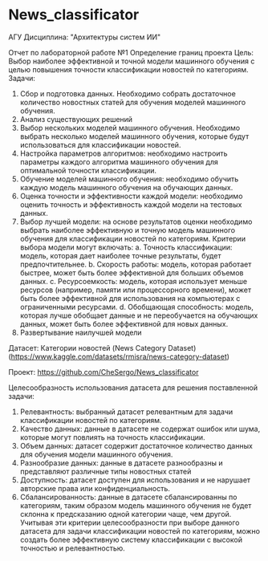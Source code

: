 # News_classificator
АГУ
Дисциплина: "Архитектуры систем ИИ"

Отчет по лабораторной работе №1
Определение границ проекта
Цель: Выбор наиболее эффективной и точной модели машинного обучения с целью повышения точности классификации новостей по категориям.
Задачи:
1.	Сбор и подготовка данных. Необходимо собрать достаточное количество новостных статей для обучения моделей машинного обучения.
2.	Анализ существующих решений
3.	Выбор нескольких моделей машинного обучения. Необходимо выбрать несколько моделей машинного обучения, которые будут использоваться для классификации новостей.
4.	Настройка параметров алгоритмов: необходимо настроить параметры каждого алгоритма машинного обучения для оптимальной точности классификации.
5.	Обучение моделей машинного обучения: необходимо обучить каждую модель машинного обучения на обучающих данных.
6.	Оценка точности и эффективности каждой модели: необходимо оценить точность и эффективность каждой модели на тестовых данных.
7.	Выбор лучшей модели: на основе результатов оценки необходимо выбрать наиболее эффективную и точную модель машинного обучения для классификации новостей по категориям. Критерии выбора модели могут включать:
  a.	 Точность классификации: модель, которая дает наиболее точные результаты, будет предпочтительнее.
  b.	 Скорость работы: модель, которая работает быстрее, может быть более эффективной для больших объемов данных.
  c.	Ресурсоемкость: модель, которая использует меньше ресурсов (например, памяти или процессорного времени), может быть более эффективной для использования на компьютерах с ограниченными ресурсами.
  d.	Обобщающая способность: модель, которая лучше обобщает данные и не переобучается на обучающих данных, может быть более эффективной для новых данных.
  8.	Развертывание наилучшей модели
  
Датасет: Категории новостей (News Category Dataset) (https://www.kaggle.com/datasets/rmisra/news-category-dataset)

Проект: https://github.com/CheSergo/News_classificator

Целесообразность использования датасета для решения поставленной задачи: 
1.	Релевантность: выбранный датасет релевантным для задачи классификации новостей по категориям.
2.	Качество данных: данные в датасете не содержат ошибок или шума, которые могут повлиять на точность классификации.
3.	Объем данных: датасет содержит достаточное количество данных для обучения модели машинного обучения.
4.	Разнообразие данных: данные в датасете разнообразны и представляют различные типы новостных статей
5.	Доступность: датасет доступен для использования и не нарушает авторские права или конфиденциальность.
6.	Сбалансированность: данные в датасете сбалансированны по категориям, таким образом модель машинного обучения не будет склонна к предсказанию одной категории чаще, чем другой.
Учитывая эти критерии целесообразности при выборе данного датасета для задачи классификации новостей по категориям, можно создать более эффективную систему классификации с высокой точностью и релевантностью.
